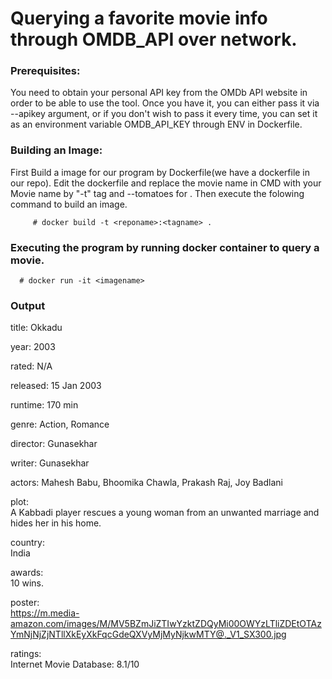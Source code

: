 
# Querying a favorite movie info through OMDB_API over network.


### Prerequisites:
You need to obtain your personal API key from the OMDb API website in order to be able to use the tool. Once you have it, you can either pass it via --apikey argument, or if you don't wish to pass it every time, you can set it as an environment variable OMDB_API_KEY through ENV in Dockerfile.



### Building an Image:
First Build a image for our program by Dockerfile(we have a dockerfile in our repo). Edit the dockerfile and replace the movie name in CMD with your Movie name by "-t" tag and --tomatoes for . Then execute the folowing command to build an image.

         # docker build -t <reponame>:<tagname> .
         
         
###  Executing the program by running docker container to query a movie.        
         
      # docker run -it <imagename>
      
      
      
### Output

title:
Okkadu

year:
2003

rated:
N/A

released:
15 Jan 2003

runtime:
170 min

genre:
Action, Romance

director:
Gunasekhar

writer:
Gunasekhar

actors:
Mahesh Babu, Bhoomika Chawla, Prakash Raj, Joy Badlani

plot:                                                                                                                                                                                    
A Kabbadi player rescues a young woman from an unwanted marriage and hides her in his home.                                                                                               
                                                                                                                                                                                                                                                                                                                        
country:                                                                                                                                                                                  
India                                                                                                                                                                                     
                                                                                                                                                                                          
                                                                                                                                                                                          
awards:                                                                                                                                                                                   
10 wins.                                                                                                                                                                                  
                                                                                                                                                                                          
                                                                                                                                                                                          
poster:                                                                                                                                                                                   
https://m.media-amazon.com/images/M/MV5BZmJiZTIwYzktZDQyMi00OWYzLTliZDEtOTAzYmNjNjZjNTllXkEyXkFqcGdeQXVyMjMyNjkwMTY@._V1_SX300.jpg                                                        
                                                                                                                                                                                          
                                                                                                                                                                                          
ratings:                                                                                                                                                                                  
  Internet Movie Database: 8.1/10
   
